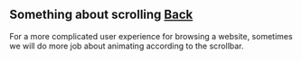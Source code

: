 ## Something about scrolling [Back](./../qa.md)

For a more complicated user experience for browsing a website, sometimes we will do more job about animating according to the scrollbar.
